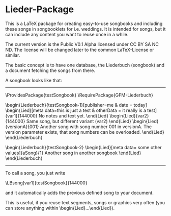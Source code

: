# Lieder-Package
This is a LaTeX package for creating easy-to-use songbooks and including these songs in songbooklets for i.e. weddings. It is intended for songs, but it can include any content you want to reuse once in a while.

The current version is the Public V0.1 Alpha licensed under CC BY SA NC ND. The license will be changed later to the common LaTeX-License or similar.

The basic concept is to have one database, the Liederbuch (songbook) and a document fetching the songs from there.

A songbook looks like that:
________
\ProvidesPackage{testSongbook}
\RequirePackage{GFM-Liederbuch}

\begin{Liederbuch}{testSongbook-1}[publisher=me & date = today]
\begin{Lied}[meta data=this is just a test & otherData = it really is a test]{var1}{144000}
   No notes and text yet.
\end{Lied}
\begin{Lied}{var2}{144000}
   Same song, but different variant (var2)
\end{Lied}
\begin{Lied}{versionA}{001}
   Another song with song number 001 in versionA. The version parameter exists, that song numbers can be overloaded.
\end{Lied}
\end{Liederbuch}

\begin{Liederbuch}{testSongbook-2}
\begin{Lied}[meta data= some other values]{aSong}{1}
   Another song in another songbook
\end{Lied}
\end{Liederbuch}
________

To call a song, you just write

\LBsong[var1]{testSongbook}{144000}

and it automatically adds the previous defined song to your document.


This is useful, if you reuse text segments, songs or graphics very often (you can store anything within \begin{Lied}...\end{Lied}).

